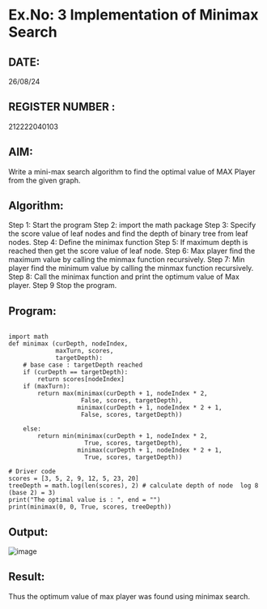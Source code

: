 # Ex.No: 3  Implementation of Minimax Search
## DATE:  
26/08/24
## REGISTER NUMBER : 
212222040103
## AIM: 
Write a mini-max search algorithm to find the optimal value of MAX Player from the given graph.
## Algorithm:
Step 1: Start the program
Step 2: import the math package
Step 3: Specify the score value of leaf nodes and find the depth of binary tree from leaf nodes.
Step 4: Define the minimax function
Step 5: If maximum depth is reached then get the score value of leaf node.
Step 6: Max player find the maximum value by calling the minmax function recursively.
Step 7: Min player find the minimum value by calling the minmax function recursively.
Step 8: Call the minimax function  and print the optimum value of Max player.
Step 9 Stop the program. 
## Program:
```

import math
def minimax (curDepth, nodeIndex,
             maxTurn, scores,
             targetDepth):
    # base case : targetDepth reached
    if (curDepth == targetDepth):
        return scores[nodeIndex]
    if (maxTurn):
        return max(minimax(curDepth + 1, nodeIndex * 2,
                    False, scores, targetDepth),
                   minimax(curDepth + 1, nodeIndex * 2 + 1,
                    False, scores, targetDepth))
     
    else:
        return min(minimax(curDepth + 1, nodeIndex * 2,
                     True, scores, targetDepth),
                   minimax(curDepth + 1, nodeIndex * 2 + 1,
                     True, scores, targetDepth))
     
# Driver code
scores = [3, 5, 2, 9, 12, 5, 23, 20]
treeDepth = math.log(len(scores), 2) # calculate depth of node  log 8 (base 2) = 3)
print("The optimal value is : ", end = "")
print(minimax(0, 0, True, scores, treeDepth))

```
## Output:
![image](https://github.com/user-attachments/assets/160adf41-68d2-43ad-a8ca-7ac7d6dbcb4b)


## Result:
Thus the optimum value of max player was found using minimax search.
